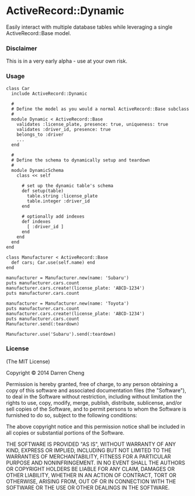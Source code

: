 # ActiveRecord::Dynamic

Easily interact with multiple database tables while leveraging a single
ActiveRecord::Base model.

### Disclaimer

This is in a very early alpha - use at your own risk.

### Usage

    class Car
      include ActiveRecord::Dynamic

      #
      # Define the model as you would a normal ActiveRecord::Base subclass
      #
      module Dynamic < ActiveRecord::Base
        validates :license_plate, presence: true, uniqueness: true
        validates :driver_id, presence: true
        belongs_to :driver
        ...
      end

      #
      # Define the schema to dynamically setup and teardown
      #
      module DynamicSchema
        class << self

          # set up the dynamic table's schema
          def setup(table)
            table.string :license_plate
            table.integer :driver_id
          end

          # optionally add indexes
          def indexes
            [ :driver_id ]
          end
        end
      end
    end

    class Manufacturer < ActiveRecord::Base
      def cars; Car.use(self.name) end
    end

    manufacturer = Manufacturer.new(name: 'Subaru')
    puts manufacturer.cars.count
    manufacturer.cars.create!(license_plate: 'ABCD-1234')
    puts manufacturer.cars.count

    manufacturer = Manufacturer.new(name: 'Toyota')
    puts manufacturer.cars.count
    manufacturer.cars.create!(license_plate: 'ABCD-1234')
    puts manufacturer.cars.count
    Manufacturer.send(:teardown)

    Manufacturer.use('Subaru').send(:teardown)

### License

(The MIT License)

Copyright © 2014 Darren Cheng

Permission is hereby granted, free of charge, to any person obtaining a copy of
this software and associated documentation files (the "Software"), to deal in
the Software without restriction, including without limitation the rights to
use, copy, modify, merge, publish, distribute, sublicense, and/or sell copies
of the Software, and to permit persons to whom the Software is furnished to do
so, subject to the following conditions:

The above copyright notice and this permission notice shall be included in all
copies or substantial portions of the Software.

THE SOFTWARE IS PROVIDED "AS IS", WITHOUT WARRANTY OF ANY KIND, EXPRESS OR
IMPLIED, INCLUDING BUT NOT LIMITED TO THE WARRANTIES OF MERCHANTABILITY,
FITNESS FOR A PARTICULAR PURPOSE AND NONINFRINGEMENT. IN NO EVENT SHALL THE
AUTHORS OR COPYRIGHT HOLDERS BE LIABLE FOR ANY CLAIM, DAMAGES OR OTHER
LIABILITY, WHETHER IN AN ACTION OF CONTRACT, TORT OR OTHERWISE, ARISING FROM,
OUT OF OR IN CONNECTION WITH THE SOFTWARE OR THE USE OR OTHER DEALINGS IN THE
SOFTWARE.
